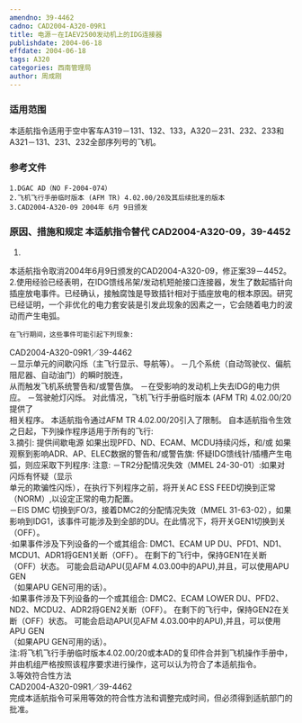 ```yaml
---
amendno: 39-4462  
cadno: CAD2004-A320-09R1  
title: 电源－在IAEV2500发动机上的IDG连接器  
publishdate: 2004-06-18  
effdate: 2004-06-18  
tags: A320  
categories: 西南管理局  
author: 周成刚  
---
```

  
### 适用范围  
本适航指令适用于空中客车A319－131、132、133，A320－231、232、233和A321－131、231、232全部序列号的飞机。  
  
<!--more-->  
### 参考文件  
    1.DGAC AD（NO F-2004-074）  
    2.飞机飞行手册临时版本 (AFM TR) 4.02.00/20及其后续批准的版本  
    3.CAD2004-A320-09 2004年 6月 9日颁发  
  
### 原因、措施和规定 本适航指令替代 CAD2004-A320-09，39-4452  
1.  
本适航指令取消2004年6月9日颁发的CAD2004-A320-09，修正案39－4452。  
    2.使用经验已经表明，在IDG馈线吊架/发动机短舱接口连接器，发生了数起插针向插座放电事件。已经确认，接触腐蚀是导致插针相对于插座放电的根本原因。研究已经证明，一个非优化的电力套安装是引发此现象的因素之一，它会随着电力的波动而产生电弧。  
  
    在飞行期间，这些事件可能引起下列现象:  
  CAD2004-A320-09R1／39-4462  
    －显示单元的间歇闪烁（主飞行显示、导航等）。     －几个系统（自动驾驶仪、偏航阻尼器、自动油门）的瞬时脱连，  
从而触发飞机系统警告和/或警告旗。    －在受影响的发动机上失去IDG的电力供应。     －驾驶舱灯闪烁。     对此情况，飞机飞行手册临时版本 (AFM TR) 4.02.00/20提供了  
相关程序。     本适航指令通过AFM TR 4.02.00/20引入了限制。     自本适航指令生效之日起，下列操作程序适用于所有的飞行:  
3.摘引:    提供间歇电源     如果出现PFD、ND、ECAM、MCDU持续闪烁，和/或     如果观察到影响ADR、AP、ELEC数据的警告和/或警告旗:     怀疑IDG馈线针/插槽产生电弧，则应采取下列程序: 注意:    －TR2分配情况失效（MMEL 24-30-01）:如果对闪烁有怀疑（显示  
单元的欺骗性闪烁），在执行下列程序之前，将开关AC ESS FEED切换到正常（NORM）,以设定正常的电力配置。  
－EIS DMC 切换到FO/3，接着DMC2的分配情况失效（MMEL 31-63-02），如果影响到IDG1，该事件可能涉及到全部的DU。在此情况下，将开关GEN1切换到关（OFF）。  
    ·如果事件涉及下列设备的一个或其组合: DMC1、ECAM UP DU、PFD1、ND1、MCDU1、ADR1将GEN1关断（OFF）。    在剩下的飞行中，保持GEN1在关断（OFF）状态。 可能会启动APU(见AFM 4.03.00中的APU),并且，可以使用APU GEN  
（如果APU GEN可用的话）。  
    ·如果事件涉及下列设备的一个或其组合: DMC2、ECAM LOWER DU、PFD2、ND2、MCDU2、ADR2将GEN2关断（OFF）。    在剩下的飞行中，保持GEN2在关断（OFF）状态。 可能会启动APU(见AFM 4.03.00中的APU),并且，可以使用APU GEN  
（如果APU GEN可用的话）。  
    注:将飞机飞行手册临时版本4.02.00/20或本AD的复印件合并到飞机操作手册中，并由机组严格按照该程序要求进行操作，这可以认为符合了本适航指令。  
3.等效符合性方法  
  CAD2004-A320-09R1／39-4462  
    完成本适航指令可采用等效的符合性方法和调整完成时间，但必须得到适航部门的批准。  
